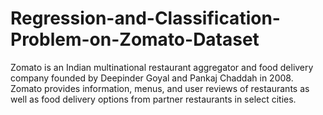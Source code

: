 # Regression-and-Classification-Problem-on-Zomato-Dataset
Zomato is an Indian multinational restaurant aggregator and food delivery  company founded by Deepinder Goyal and Pankaj Chaddah in 2008. Zomato  provides information, menus, and user reviews of restaurants as well as food  delivery options from partner restaurants in select cities.
